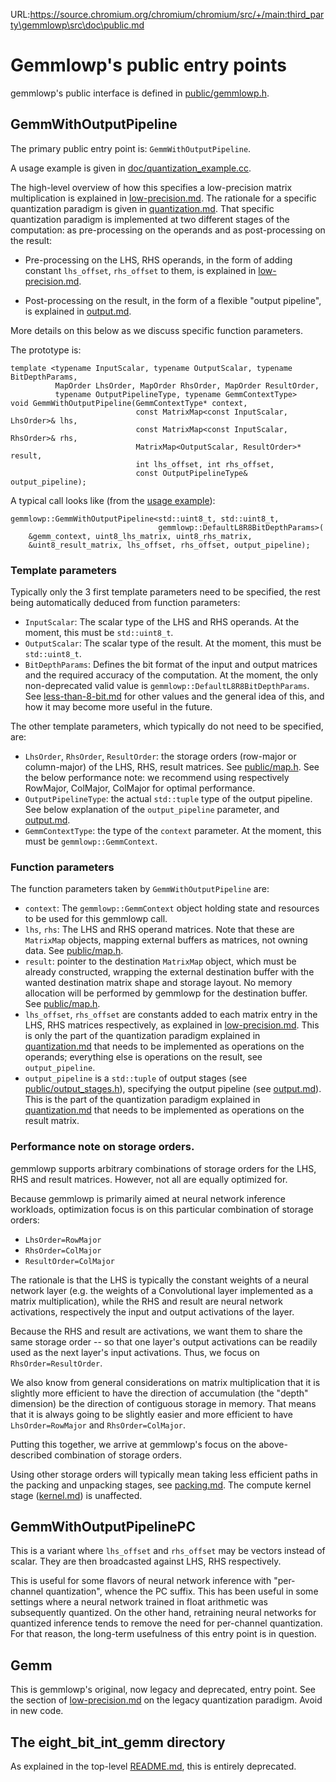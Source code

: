 URL:https://source.chromium.org/chromium/chromium/src/+/main:third_party\gemmlowp\src\doc\public.md
# Gemmlowp's public entry points

gemmlowp's public interface is defined in
[public/gemmlowp.h](../public/gemmlowp.h).

## GemmWithOutputPipeline

The primary public entry point is: `GemmWithOutputPipeline`.

A usage example is given in
[doc/quantization_example.cc](quantization_example.cc).

The high-level overview of how this specifies a low-precision matrix
multiplication is explained in [low-precision.md](low-precision.md). The
rationale for a specific quantization paradigm is given in
[quantization.md](quantization.md). That specific quantization paradigm is
implemented at two different stages of the computation: as pre-processing on
the operands and as post-processing on the result:

*   Pre-processing on the LHS, RHS operands, in the form of adding constant
    `lhs_offset`, `rhs_offset` to them, is explained in
    [low-precision.md](low-precision.md).

*   Post-processing on the result, in the form of a flexible "output pipeline",
    is explained in [output.md](output.md).

More details on this below as we discuss specific function parameters.

The prototype is:

```
template <typename InputScalar, typename OutputScalar, typename BitDepthParams,
          MapOrder LhsOrder, MapOrder RhsOrder, MapOrder ResultOrder,
          typename OutputPipelineType, typename GemmContextType>
void GemmWithOutputPipeline(GemmContextType* context,
                            const MatrixMap<const InputScalar, LhsOrder>& lhs,
                            const MatrixMap<const InputScalar, RhsOrder>& rhs,
                            MatrixMap<OutputScalar, ResultOrder>* result,
                            int lhs_offset, int rhs_offset,
                            const OutputPipelineType& output_pipeline);
```

A typical call looks like (from the [usage example](quantization_example.cc)):

```
gemmlowp::GemmWithOutputPipeline<std::uint8_t, std::uint8_t,
                                 gemmlowp::DefaultL8R8BitDepthParams>(
    &gemm_context, uint8_lhs_matrix, uint8_rhs_matrix,
    &uint8_result_matrix, lhs_offset, rhs_offset, output_pipeline);
```

### Template parameters

Typically only the 3 first template parameters need to be specified, the rest
being automatically deduced from function parameters:

*   `InputScalar`: The scalar type of the LHS and RHS operands. At the moment,
    this must be `std::uint8_t`.
*   `OutputScalar`: The scalar type of the result. At the moment,
    this must be `std::uint8_t`.
*   `BitDepthParams`: Defines the bit format of the input and output matrices
    and the required accuracy of the computation. At the moment, the only
    non-deprecated valid value is `gemmlowp::DefaultL8R8BitDepthParams`. See
    [less-than-8-bit.md](less-than-8-bit.md) for other values and the general
    idea of this, and how it may become more useful in the future.

The other template parameters, which typically do not need to be specified, are:

*   `LhsOrder`, `RhsOrder`, `ResultOrder`: the storage orders (row-major or
    column-major) of the LHS, RHS, result matrices. See
    [public/map.h](../public/map.h). See the below performance note: we
    recommend using respectively RowMajor, ColMajor, ColMajor for optimal
    performance.
*   `OutputPipelineType`: the actual `std::tuple` type of the output pipeline.
    See below explanation of the `output_pipeline` parameter, and
    [output.md](output.md).
*   `GemmContextType`: the type of the `context` parameter. At the moment, this
    must be `gemmlowp::GemmContext`.

### Function parameters

The function parameters taken by `GemmWithOutputPipeline` are:

*   `context`: The `gemmlowp::GemmContext` object holding state and resources to
    be used for this gemmlowp call.
*   `lhs`, `rhs`: The LHS and RHS operand matrices. Note that these are
    `MatrixMap` objects, mapping external buffers as matrices, not owning data.
    See [public/map.h](../public/map.h).
*   `result`: pointer to the destination `MatrixMap` object, which must be
    already constructed, wrapping the external destination buffer with the
    wanted destination matrix shape and storage layout. No memory allocation
    will be performed by gemmlowp for the destination buffer. See
    [public/map.h](../public/map.h).
*   `lhs_offset`, `rhs_offset` are constants added to each matrix entry in the
    LHS, RHS matrices respectively, as explained in
    [low-precision.md](low-precision.md). This is only the part of the
    quantization paradigm explained in [quantization.md](quantization.md) that
    needs to be implemented as operations on the operands; everything else is
    operations on the result, see `output_pipeline`.
*   `output_pipeline` is a `std::tuple` of output stages (see
    [public/output_stages.h](../public/output_stages.h)), specifying the output
    pipeline (see [output.md](output.md)). This is the part of the quantization
    paradigm explained in [quantization.md](quantization.md) that needs to be
    implemented as operations on the result matrix.

### Performance note on storage orders.

gemmlowp supports arbitrary combinations of storage orders for the LHS, RHS and
result matrices. However, not all are equally optimized for.

Because gemmlowp is primarily aimed at neural network inference workloads,
optimization focus is on this particular combination of storage orders:

*   `LhsOrder=RowMajor`
*   `RhsOrder=ColMajor`
*   `ResultOrder=ColMajor`

The rationale is that the LHS is typically the constant weights of a neural
network layer (e.g. the weights of a Convolutional layer implemented as a matrix
multiplication), while the RHS and result are neural network activations,
respectively the input and output activations of the layer.

Because the RHS and result are activations, we want them to share the same
storage order -- so that one layer's output activations can be readily used as
the next layer's input activations. Thus, we focus on `RhsOrder=ResultOrder`.

We also know from general considerations on matrix multiplication that it is
slightly more efficient to have the direction of accumulation (the "depth"
dimension) be the direction of contiguous storage in memory. That means that it
is always going to be slightly easier and more efficient to have
`LhsOrder=RowMajor` and `RhsOrder=ColMajor`.

Putting this together, we arrive at gemmlowp's focus on the above-described
combination of storage orders.

Using other storage orders will typically mean taking less efficient paths in
the packing and unpacking stages, see [packing.md](packing.md). The compute
kernel stage ([kernel.md](kernel.md)) is unaffected.

## GemmWithOutputPipelinePC

This is a variant where `lhs_offset` and `rhs_offset` may be vectors instead of
scalar. They are then broadcasted against LHS, RHS respectively.

This is useful for some flavors of neural network inference with "per-channel
quantization", whence the PC suffix. This has been useful in some settings where
a neural network trained in float arithmetic was subsequently quantized. On the
other hand, retraining neural networks for quantized inference tends to remove
the need for per-channel quantization. For that reason, the long-term usefulness
of this entry point is in question.

## Gemm

This is gemmlowp's original, now legacy and deprecated, entry point. See the
section of [low-precision.md](low-precision.md) on the legacy quantization
paradigm. Avoid in new code.

## The eight_bit_int_gemm directory

As explained in the top-level [README.md](../README.md#public-interfaces), this
is entirely deprecated.
